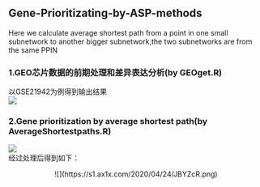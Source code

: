 ## Gene-Prioritizating-by-ASP-methods  
Here we calculate average shortest path from a point in one small subnetwork to another bigger subnetwork,the two subnetworks are from the same PPIN
### 1.GEO芯片数据的前期处理和差异表达分析(by GEOget.R)  
以GSE21942为例得到输出结果  
![](https://s1.ax1x.com/2020/04/24/JBlXE4.png)  

### 2.Gene prioritization by average shortest path(by AverageShortestpaths.R)
![](https://s1.ax1x.com/2020/04/24/JBGqzR.png)   
经过处理后得到如下：  
<div align=center> ![](https://s1.ax1x.com/2020/04/24/JBYZcR.png)